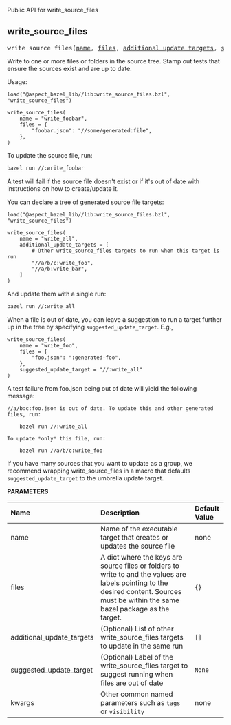 <!-- Generated with Stardoc: http://skydoc.bazel.build -->

Public API for write_source_files

<a id="#write_source_files"></a>

## write_source_files

<pre>
write_source_files(<a href="#write_source_files-name">name</a>, <a href="#write_source_files-files">files</a>, <a href="#write_source_files-additional_update_targets">additional_update_targets</a>, <a href="#write_source_files-suggested_update_target">suggested_update_target</a>, <a href="#write_source_files-kwargs">kwargs</a>)
</pre>

Write to one or more files or folders in the source tree. Stamp out tests that ensure the sources exist and are up to date.

Usage:

```starlark
load("@aspect_bazel_lib//lib:write_source_files.bzl", "write_source_files")

write_source_files(
    name = "write_foobar",
    files = {
        "foobar.json": "//some/generated:file",
    },
)
```

To update the source file, run:
```bash
bazel run //:write_foobar
```

A test will fail if the source file doesn't exist or if it's out of date with instructions on how to create/update it.

You can declare a tree of generated source file targets:

```starlark
load("@aspect_bazel_lib//lib:write_source_files.bzl", "write_source_files")

write_source_files(
    name = "write_all",
    additional_update_targets = [
        # Other write_source_files targets to run when this target is run
        "//a/b/c:write_foo",
        "//a/b:write_bar",
    ]
)
```

And update them with a single run:

```bash
bazel run //:write_all
```

When a file is out of date, you can leave a suggestion to run a target further up in the tree by specifying `suggested_update_target`. E.g.,

```starlark
write_source_files(
    name = "write_foo",
    files = {
        "foo.json": ":generated-foo",
    },
    suggested_update_target = "//:write_all"
)
```

A test failure from foo.json being out of date will yield the following message:

```
//a/b:c:foo.json is out of date. To update this and other generated files, run:

    bazel run //:write_all

To update *only* this file, run:

    bazel run //a/b/c:write_foo
```

If you have many sources that you want to update as a group, we recommend wrapping write_source_files in a macro that defaults `suggested_update_target` to the umbrella update target.


**PARAMETERS**


| Name  | Description | Default Value |
| :------------- | :------------- | :------------- |
| <a id="write_source_files-name"></a>name |  Name of the executable target that creates or updates the source file   |  none |
| <a id="write_source_files-files"></a>files |  A dict where the keys are source files or folders to write to and the values are labels pointing to the desired content. Sources must be within the same bazel package as the target.   |  <code>{}</code> |
| <a id="write_source_files-additional_update_targets"></a>additional_update_targets |  (Optional) List of other write_source_files targets to update in the same run   |  <code>[]</code> |
| <a id="write_source_files-suggested_update_target"></a>suggested_update_target |  (Optional) Label of the write_source_files target to suggest running when files are out of date   |  <code>None</code> |
| <a id="write_source_files-kwargs"></a>kwargs |  Other common named parameters such as <code>tags</code> or <code>visibility</code>   |  none |


